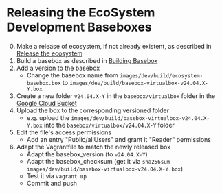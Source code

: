 # Releasing the EcoSystem Development Baseboxes

0. Make a release of ecosystem, if not already existent, as described in [Release the ecosystem](release_ecosystem_en.md)
1. Build a basebox as described in [Building Basebox](building_basebox_en.md)
2. Add a version to the basebox
    - Change the basebox name from `images/dev/build/ecosystem-basebox.box` to `images/dev/build/basebox-virtualbox-v24.04.X-Y.box`
3. Create a new folder `v24.04.X-Y` in the `basebox/virtualbox` folder in the [Google Cloud Bucket](https://console.cloud.google.com/storage/browser/cloudogu-ecosystem?project=cloudogu-backend)
4. Upload the box to the corresponding versioned folder
    - e.g. upload the `images/dev/build/basebox-virtualbox-v24.04.X-Y.box` into the `basebox/virtualbox/v24.04.X-Y` folder
5. Edit the file's access permissions
    - Add an entry "Public/allUsers" and grant it "Reader" permissions
6. Adapt the Vagrantfile to match the newly released box
    - Adapt the basebox_version (to `v24.04.X-Y`)
    - Adapt the basebox_checksum (get it via `sha256sum images/dev/build/basebox-virtualbox-v24.04.X-Y.box`)
    - Test it via `vagrant up`
    - Commit and push
